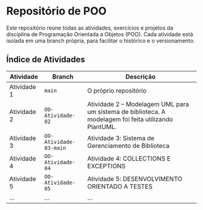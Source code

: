 # Repositório de POO

Este repositório reúne todas as atividades, exercícios e projetos da disciplina de Programação Orientada a Objetos (POO). Cada atividade está isolada em uma branch própria, para facilitar o histórico e o versionamento.

## Índice de Atividades

| Atividade   | Branch               | Descrição                                    |
|-------------|----------------------|----------------------------------------------|
| Atividade 1 | `main`                | O próprio repositório    |
| Atividade 2 | `OO-Atividade-02`           |  Atividade 2 – Modelagem UML para um sistema de biblioteca. A modelagem foi feita utilizando PlantUML.   |
| Atividade 3 | `OO-Atividade-03-main`           |  Atividade 3: Sistema de Gerenciamento de Biblioteca   |
| Atividade 4 | `OO-Atividade-04`           |  Atividade 4: COLLECTIONS E EXCEPTIONS   |
| Atividade 5 | `OO-Atividade-05` | Atividade 5: DESENVOLVIMENTO ORIENTADO A TESTES |
| …           | …                    | …                                            |
